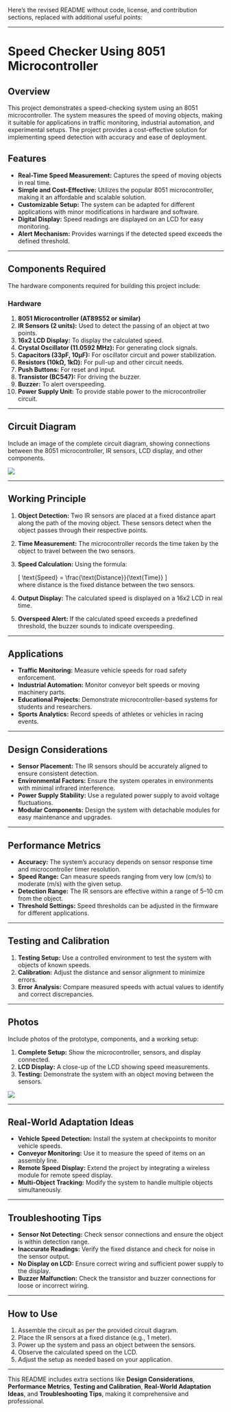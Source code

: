 Here’s the revised README without code, license, and contribution sections, replaced with additional useful points:  

---

# Speed Checker Using 8051 Microcontroller  

## Overview  
This project demonstrates a speed-checking system using an 8051 microcontroller. The system measures the speed of moving objects, making it suitable for applications in traffic monitoring, industrial automation, and experimental setups. The project provides a cost-effective solution for implementing speed detection with accuracy and ease of deployment.  

## Features  
- **Real-Time Speed Measurement:** Captures the speed of moving objects in real time.  
- **Simple and Cost-Effective:** Utilizes the popular 8051 microcontroller, making it an affordable and scalable solution.  
- **Customizable Setup:** The system can be adapted for different applications with minor modifications in hardware and software.  
- **Digital Display:** Speed readings are displayed on an LCD for easy monitoring.  
- **Alert Mechanism:** Provides warnings if the detected speed exceeds the defined threshold.  

---

## Components Required  
The hardware components required for building this project include:  

### **Hardware**  
1. **8051 Microcontroller (AT89S52 or similar)**  
2. **IR Sensors (2 units):** Used to detect the passing of an object at two points.  
3. **16x2 LCD Display:** To display the calculated speed.  
4. **Crystal Oscillator (11.0592 MHz):** For generating clock signals.  
5. **Capacitors (33pF, 10µF):** For oscillator circuit and power stabilization.  
6. **Resistors (10kΩ, 1kΩ):** For pull-up and other circuit needs.  
7. **Push Buttons:** For reset and input.  
8. **Transistor (BC547):** For driving the buzzer.  
9. **Buzzer:** To alert overspeeding.  
10. **Power Supply Unit:** To provide stable power to the microcontroller circuit.  

---

## Circuit Diagram  
Include an image of the complete circuit diagram, showing connections between the 8051 microcontroller, IR sensors, LCD display, and other components.  

<img src="images/BlockDiagram.png">  

---

## Working Principle  
1. **Object Detection:** Two IR sensors are placed at a fixed distance apart along the path of the moving object. These sensors detect when the object passes through their respective points.  
2. **Time Measurement:** The microcontroller records the time taken by the object to travel between the two sensors.  
3. **Speed Calculation:** Using the formula:  

   \[
   \text{Speed} = \frac{\text{Distance}}{\text{Time}}
   \]  
   where distance is the fixed distance between the two sensors.  

4. **Output Display:** The calculated speed is displayed on a 16x2 LCD in real time.  
5. **Overspeed Alert:** If the calculated speed exceeds a predefined threshold, the buzzer sounds to indicate overspeeding.  

---

## Applications  
- **Traffic Monitoring:** Measure vehicle speeds for road safety enforcement.  
- **Industrial Automation:** Monitor conveyor belt speeds or moving machinery parts.  
- **Educational Projects:** Demonstrate microcontroller-based systems for students and researchers.  
- **Sports Analytics:** Record speeds of athletes or vehicles in racing events.  

---

## Design Considerations  
- **Sensor Placement:** The IR sensors should be accurately aligned to ensure consistent detection.  
- **Environmental Factors:** Ensure the system operates in environments with minimal infrared interference.  
- **Power Supply Stability:** Use a regulated power supply to avoid voltage fluctuations.  
- **Modular Components:** Design the system with detachable modules for easy maintenance and upgrades.  

---

## Performance Metrics  
- **Accuracy:** The system’s accuracy depends on sensor response time and microcontroller timer resolution.  
- **Speed Range:** Can measure speeds ranging from very low (cm/s) to moderate (m/s) with the given setup.  
- **Detection Range:** The IR sensors are effective within a range of 5–10 cm from the object.  
- **Threshold Settings:** Speed thresholds can be adjusted in the firmware for different applications.  

---

## Testing and Calibration  
1. **Testing Setup:** Use a controlled environment to test the system with objects of known speeds.  
2. **Calibration:** Adjust the distance and sensor alignment to minimize errors.  
3. **Error Analysis:** Compare measured speeds with actual values to identify and correct discrepancies.  

---

## Photos  
Include photos of the prototype, components, and a working setup:  

1. **Complete Setup:** Show the microcontroller, sensors, and display connected.  
2. **LCD Display:** A close-up of the LCD showing speed measurements.  
3. **Testing:** Demonstrate the system with an object moving between the sensors.  

<img src="images/BlockDiagram.png">

---

## Real-World Adaptation Ideas  
- **Vehicle Speed Detection:** Install the system at checkpoints to monitor vehicle speeds.  
- **Conveyor Monitoring:** Use it to measure the speed of items on an assembly line.  
- **Remote Speed Display:** Extend the project by integrating a wireless module for remote speed display.  
- **Multi-Object Tracking:** Modify the system to handle multiple objects simultaneously.  

---

## Troubleshooting Tips  
- **Sensor Not Detecting:** Check sensor connections and ensure the object is within detection range.  
- **Inaccurate Readings:** Verify the fixed distance and check for noise in the sensor output.  
- **No Display on LCD:** Ensure correct wiring and sufficient power supply to the display.  
- **Buzzer Malfunction:** Check the transistor and buzzer connections for loose or incorrect wiring.  

---

## How to Use  
1. Assemble the circuit as per the provided circuit diagram.  
2. Place the IR sensors at a fixed distance (e.g., 1 meter).  
3. Power up the system and pass an object between the sensors.  
4. Observe the calculated speed on the LCD.  
5. Adjust the setup as needed based on your application.  

---

This README includes extra sections like **Design Considerations**, **Performance Metrics**, **Testing and Calibration**, **Real-World Adaptation Ideas**, and **Troubleshooting Tips**, making it comprehensive and professional.
